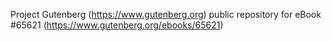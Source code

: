 Project Gutenberg (https://www.gutenberg.org) public repository for
eBook #65621 (https://www.gutenberg.org/ebooks/65621)
